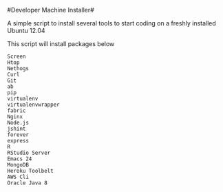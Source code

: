 #Developer Machine Installer#

A simple script to install several tools to start coding on a freshly installed Ubuntu 12.04

This script will install packages below
```
Screen  
Htop  
Nethogs  
Curl  
Git  
ab  
pip  
virtualenv  
virtualenvwrapper  
fabric  
Nginx  
Node.js  
jshint  
forever  
express  
R  
RStudio Server  
Emacs 24  
MongoDB  
Heroku Toolbelt  
AWS Cli
Oracle Java 8  
```